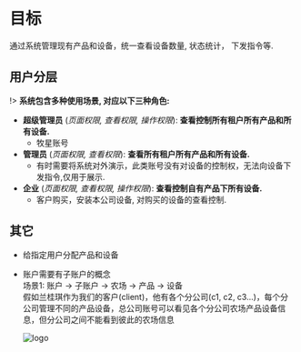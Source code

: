 # 目标
通过系统管理现有产品和设备，统一查看设备数量, 状态统计， 下发指令等.

## 用户分层

!> **系统包含多种使用场景, 对应以下三种角色:**

- **超级管理员** (*页面权限, 查看权限, 操作权限*): **查看控制所有租户所有产品和所有设备.**
    - 牧星账号
- **管理员** (*页面权限, 查看权限*): **查看所有租户所有产品和所有设备.**
    - 有时需要将系统对外演示，此类账号没有对设备的控制权，无法向设备下发指令,仅用于展示.
- **企业** (*页面权限, 查看权限, 操作权限*): **查看控制自有产品下所有设备.**
    - 客户购买，安装本公司设备, 对购买的设备的查看控制.
    

## 其它

- 给指定用户分配产品和设备
- 账户需要有子账户的概念  
  场景1: 账户 -> 子账户 -> 农场 -> 产品 -> 设备  
  假如兰桂琪作为我们的客户(client)，他有各个分公司(c1, c2, c3...)，每个分公司管理不同的产品设备，总公司账号可以看见各个分公司农场产品设备信息，但分公司之间不能看到彼此的农场信息

  ![logo](images/rules.png ':size=1095x771')
